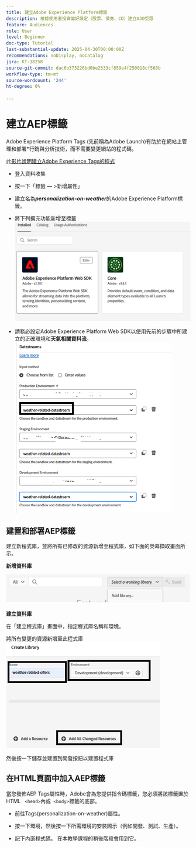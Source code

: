 ```yaml
---
title: 建立Adobe Experience Platform標籤
description: 根據使用者投資偏好設定（股票、債券、CD）建立AJO受眾
feature: Audiences
role: User
level: Beginner
doc-type: Tutorial
last-substantial-update: 2025-04-30T00:00:00Z
recommendations: noDisplay, noCatalog
jira: KT-18258
source-git-commit: dac6b373226bd0be2533cf859e4f250018cf568b
workflow-type: tm+mt
source-wordcount: '244'
ht-degree: 0%

---
```


# 建立AEP標籤

Adobe Experience Platform Tags (先前稱為Adobe Launch)有助於在網站上管理和部署*行銷與分析技術，而不需要變更網站的程式碼。

此[影片說明建立Adobe Experience Tags的程式](https://experienceleague.adobe.com/zh-hant/playlists/experience-platform-get-started-with-tags)

* 登入資料收集
* 按一下「標籤 — >新增屬性」
* 建立名為&#x200B;_&#x200B;**personalization-on-weather**&#x200B;_&#x200B;的Adobe Experience Platform標籤。

* 將下列擴充功能新增至標籤
  ![標籤延伸模組](assets/tags-extensions1.png)

* 請務必設定Adobe Experience Platform Web SDK以使用先前的步驟中所建立的正確環境和&#x200B;**天氣相關資料流**。
  ![web-sdk-configuration](assets/tags-extensions.png)



## 建置和部署AEP標籤


建立新程式庫，並將所有已修改的資源新增至程式庫，如下面的熒幕擷取畫面所示。

**新增資料庫**

![新資料庫](assets/tag-add-library.png)

**建立資料庫**

在「建立程式庫」畫面中，指定程式庫名稱和環境。

將所有變更的資源新增至此程式庫
![標籤庫](assets/tag-build-library.png)

然後按一下儲存並建置到開發按鈕以建置程式庫

## 在HTML頁面中加入AEP標籤

當您發佈AEP Tags屬性時，Adobe會為您提供指令碼標籤，您必須將該標籤置於HTML ``` <head>```內或``` <body>```標籤的底部。

* 前往Tags(personalization-on-weather)屬性。

* 按一下環境，然後按一下所需環境的安裝圖示（例如開發、測試、生產）。

* 記下內嵌程式碼。 在本教學課程的稍後階段會用到它。
